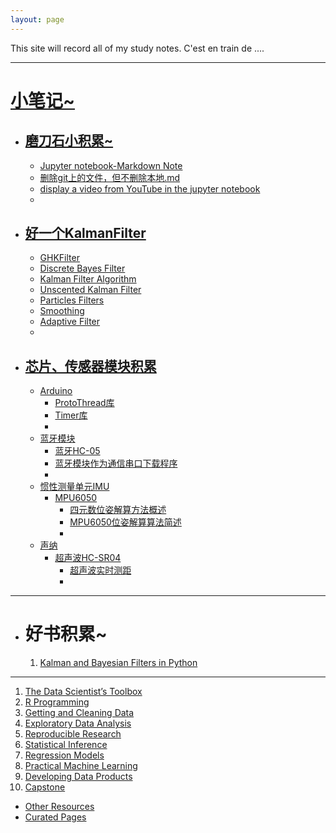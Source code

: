 ```yaml
---
layout: page
---
```


This site will record all of my study notes. C'est en train de ....

---
# [小笔记~](https://w407022008.github.io/All-of-Notes/)
* ## [磨刀石小积累~](https://github.com/w407022008/All-of-Notes/blob/master/some-tips)
  * [Jupyter notebook-Markdown Note](http://nbviewer.jupyter.org/github/w407022008/All-of-Notes/blob/master/some-tips/Jupyter%20notebook-Markdown%20Note.ipynb)
  * [删除git上的文件，但不删除本地.md](https://github.com/w407022008/All-of-Notes/blob/master/some-tips/%E5%88%A0%E9%99%A4git%E4%B8%8A%E7%9A%84%E6%96%87%E4%BB%B6%EF%BC%8C%E4%BD%86%E4%B8%8D%E5%88%A0%E9%99%A4%E6%9C%AC%E5%9C%B0.md)
  * [display a video from YouTube in the jupyter notebook](http://nbviewer.jupyter.org/github/w407022008/All-of-Notes/blob/master/some-tips/display%20a%20video%20from%20YouTube%20in%20the%20jupyter%20notebook.ipynb)
  * 

* ## [好一个KalmanFilter](https://github.com/w407022008/All-of-Notes/tree/master/Kalman-Bayesian-Filter-Notes)
  * [GHKFilter](http://nbviewer.jupyter.org/github/w407022008/All-of-Notes/blob/master/Kalman-Bayesian-Filter-Notes/01%20GHK-filter--Notes.ipynb)
  * [Discrete Bayes Filter](http://nbviewer.jupyter.org/github/w407022008/All-of-Notes/blob/master/Kalman-Bayesian-Filter-Notes/02%20Discrete-Bayes%20Filter-Notes.ipynb)
  * [Kalman Filter Algorithm](http://nbviewer.jupyter.org/github/w407022008/All-of-Notes/blob/master/Kalman-Bayesian-Filter-Notes/06%20Kalman%20Filter%20Algorithm.ipynb)
  * [Unscented Kalman Filter](http://nbviewer.jupyter.org/github/w407022008/All-of-Notes/blob/master/Kalman-Bayesian-Filter-Notes/10%20Unscented-Kalman-Filter-Notes---Multi-position-Sensor-Fusion.ipynb)
  * [Particles Filters](http://nbviewer.jupyter.org/github/w407022008/All-of-Notes/blob/master/Kalman-Bayesian-Filter-Notes/12%20Particle-Filters.ipynb)
  * [Smoothing](http://nbviewer.jupyter.org/github/w407022008/All-of-Notes/blob/master/Kalman-Bayesian-Filter-Notes/13%20Smoothing--UKF_SensorFusion--Notes.ipynb)
  * [Adaptive Filter](http://nbviewer.jupyter.org/github/w407022008/All-of-Notes/blob/master/Kalman-Bayesian-Filter-Notes/14%20Adaptive-Filtering.ipynb)
  *  
* ## [芯片、传感器模块积累](https://github.com/w407022008/All-of-Notes/tree/master/some-learning-notes-for-chips&sensors)
  * [Arduino](https://github.com/w407022008/All-of-Notes/tree/master/some-learning-notes-for-chips&sensors/Arduino-studyNotes)
    * [ProtoThread库](http://nbviewer.jupyter.org/github/w407022008/All-of-Notes/blob/master/some-learning-notes-for-chips&sensors/Arduino-studyNotes/ProtoThreads库.ipynb)
    * [Timer库](http://nbviewer.jupyter.org/github/w407022008/All-of-Notes/blob/master/some-learning-notes-for-chips&sensors/Arduino-studyNotes/Timer库.ipynb)
    * 
  * [蓝牙模块](https://github.com/w407022008/All-of-Notes/tree/master/some-learning-notes-for-chips&sensors/Bluetooth)
    * [蓝牙HC-05](https://github.com/w407022008/All-of-Notes/tree/master/some-learning-notes-for-chips&sensors/Bluetooth/BT-HC-05)
    * [蓝牙模块作为通信串口下载程序](http://nbviewer.jupyter.org/github/w407022008/All-of-Notes/tree/master/some-learning-notes-for-chips&sensors/Bluetooth/BT-HC-05/HC-05蓝牙模块通信下载.ipynb)
    * 
  * [惯性测量单元IMU](https://github.com/w407022008/All-of-Notes/tree/master/some-learning-notes-for-chips&sensors/IMU)
    * [MPU6050](https://github.com/w407022008/All-of-Notes/tree/master/some-learning-notes-for-chips&sensors/IMU/MPU6050)
      * [四元数位姿解算方法概述](http://nbviewer.jupyter.org/github/w407022008/All-of-Notes/tree/master/some-learning-notes-for-chips&sensors/IMU/MPU6050/四元数位姿解算.ipynb)
      * [MPU6050位姿解算算法简述](http://nbviewer.jupyter.org/github/w407022008/All-of-Notes/tree/master/some-learning-notes-for-chips&sensors/IMU/MPU6050/MPU6050位姿解算简述.ipynb)
      * 
  * [声纳](https://github.com/w407022008/All-of-Notes/tree/master/some-learning-notes-for-chips&sensors/sonar)
    * [超声波HC-SR04](https://github.com/w407022008/All-of-Notes/tree/master/some-learning-notes-for-chips&sensors/sonar/sonar-HC-SR04)
      * [超声波实时测距](http://nbviewer.jupyter.org/github/w407022008/All-of-Notes/tree/master/some-learning-notes-for-chips&sensors/sonar/sonar-HC-SR-04/HC-SR04.ipynb)
      * 

---
* # 好书积累~
  1. [Kalman and Bayesian Filters in Python](http://nbviewer.jupyter.org/github/w407022008/Kalman-and-Bayesian-Filters-in-Python/blob/master/table_of_contents.ipynb)


---
1. [The Data Scientist’s Toolbox](/sique.github.io/toolbox/)
2. [R Programming](/sique.github.io/rprog/)
3. [Getting and Cleaning Data](/sique.github.io/getclean/)
4. [Exploratory Data Analysis](/sique.github.io/eda/)
5. [Reproducible Research](/sique.github.io/repres/)
6. [Statistical Inference](/sique.github.io/statinf/)
7. [Regression Models](/sique.github.io/regmod/)
8. [Practical Machine Learning](/sique.github.io/pml/)
9. [Developing Data Products](/sique.github.io/ddp/)
10. [Capstone](/sique.github.io/capstone/)

- [Other Resources](/sique.github.io/other/)
- [Curated Pages](/sique.github.io/curated/)
